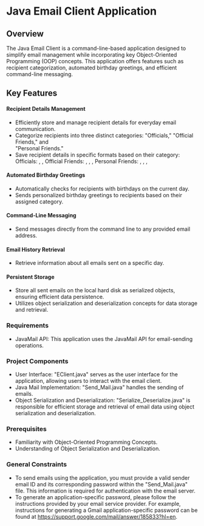# Java Email Client Application

## Overview

The Java Email Client is a command-line-based application designed to simplify email management while incorporating key Object-Oriented Programming (OOP) concepts. This application offers features such as recipient categorization, automated birthday greetings, and efficient command-line messaging.

## Key Features

#### Recipient Details Management

* Efficiently store and manage recipient details for everyday email communication.
* Categorize recipients into three distinct categories: "Officials," "Official Friends," and 	 
  "Personal Friends."
* Save recipient details in specific formats based on their category:
              Officials: <name>, <email>, <designation>
              Official Friends: <name>, <email>, <designation>, <birthday>
              Personal Friends: <name>, <nick-name>, <email>, <birthday>
			  
#### Automated Birthday Greetings

* Automatically checks for recipients with birthdays on the current day.
* Sends personalized birthday greetings to recipients based on their assigned category.
  
#### Command-Line Messaging

* Send messages directly from the command line to any provided email address.
  
#### Email History Retrieval

* Retrieve information about all emails sent on a specific day.
  
#### Persistent Storage

* Store all sent emails on the local hard disk as serialized objects, ensuring efficient data persistence.
* Utilizes object serialization and deserialization concepts for data storage and retrieval.
  
### Requirements

* JavaMail API: This application uses the JavaMail API for email-sending operations.
  
### Project Components

* User Interface: "EClient.java" serves as the user interface for the application, allowing 
  users to interact with the email client.
* Java Mail Implementation: "Send_Mail.java" handles the sending of emails.
* Object Serialization and Deserialization: "Serialize_Deserialize.java" is responsible for efficient 
  storage and retrieval of email data using object serialization and deserialization.
  
### Prerequisites

* Familiarity with Object-Oriented Programming Concepts.
* Understanding of Object Serialization and Deserialization.
  
### General Constraints

* To send emails using the application, you must provide a valid sender email ID and its corresponding password within the "Send_Mail.java" file. This information is required for authentication with the email server.
* To generate an application-specific password, please follow the instructions provided by your email service provider. For example, instructions for generating a Gmail application-specific password can be found at https://support.google.com/mail/answer/185833?hl=en.





